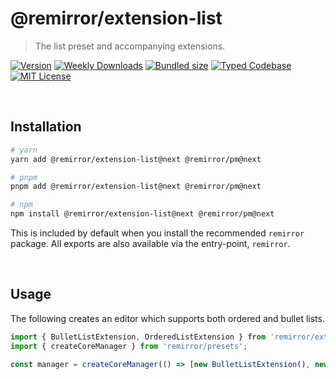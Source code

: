 # @remirror/extension-list

> The list preset and accompanying extensions.

[![Version][version]][npm] [![Weekly Downloads][downloads-badge]][npm] [![Bundled size][size-badge]][size] [![Typed Codebase][typescript]](#) [![MIT License][license]](#)

[version]: https://flat.badgen.net/npm/v/@remirror/extension-list/next
[npm]: https://npmjs.com/package/@remirror/extension-list/v/next
[license]: https://flat.badgen.net/badge/license/MIT/purple
[size]: https://bundlephobia.com/result?p=@remirror/extension-list@next
[size-badge]: https://flat.badgen.net/bundlephobia/minzip/@remirror/extension-list@next
[typescript]: https://flat.badgen.net/badge/icon/TypeScript?icon=typescript&label
[downloads-badge]: https://badgen.net/npm/dw/@remirror/extension-list/red?icon=npm

<br />

## Installation

```bash
# yarn
yarn add @remirror/extension-list@next @remirror/pm@next

# pnpm
pnpm add @remirror/extension-list@next @remirror/pm@next

# npm
npm install @remirror/extension-list@next @remirror/pm@next
```

This is included by default when you install the recommended `remirror` package. All exports are also available via the entry-point, `remirror`.

<br />

## Usage

The following creates an editor which supports both ordered and bullet lists.

```ts
import { BulletListExtension, OrderedListExtension } from 'remirror/extensions';
import { createCoreManager } from 'remirror/presets';

const manager = createCoreManager(() => [new BulletListExtension(), new OrderedListExtension()]);
```
